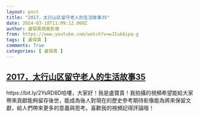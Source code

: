 ```yaml
---
layout: post
title: "2017，太行山区留守老人的生活故事35"
date: 2024-03-18T11:09:12.000Z
author: 盧保貴視覺影像
from: https://www.youtube.com/watch?v=wJIuk8ipq-g
tags: [ 盧保貴 ]
comments: True
categories: [ 盧保貴 ]
---
```

<!--1710760152000-->
[2017，太行山区留守老人的生活故事35](https://www.youtube.com/watch?v=wJIuk8ipq-g)
------

<div>
https://bit.ly/2YsRD8D哈嘍，大家好！我是盧寶貴！我拍攝的視頻希望能給大家帶來貢獻能夠留存後世，能成為後人對現在的歷史參考期待影像能為將來保留文獻，給人們帶來更多的意義與思考。喜歡我的視頻記得評論哦！
</div>
